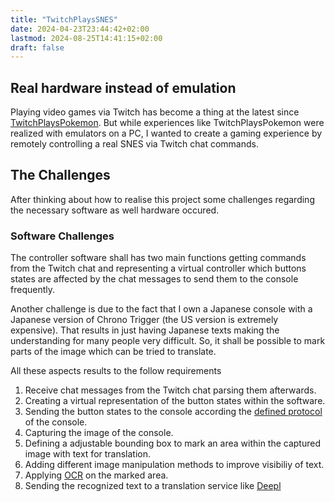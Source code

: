 ```yaml
---
title: "TwitchPlaysSNES"
date: 2024-04-23T23:44:42+02:00
lastmod: 2024-08-25T14:41:15+02:00
draft: false
---
```



## Real hardware instead of emulation

Playing video games via Twitch has become a thing at the latest since [TwitchPlaysPokemon](https://www.reddit.com/r/twitchplayspokemon/).
But while experiences like TwitchPlaysPokemon were realized with emulators on a PC, I wanted to create a gaming experience by remotely controlling a real SNES via Twitch chat commands.

## The Challenges

After thinking about how to realise this project some challenges regarding the necessary software as well hardware occured.

### Software Challenges
The controller software shall has two main functions getting commands from the Twitch chat and representing a virtual controller which buttons states are affected by the chat messages to send them to the console frequently. 

Another challenge is due to the fact that I own a Japanese console with a Japanese version of Chrono Trigger (the US version is extremely expensive). That results in just having Japanese texts making the understanding for many people very difficult. So, it shall be possible to mark parts of the image which can be tried to translate.

All these aspects results to the follow requirements

 
1. Receive chat messages from the Twitch chat parsing them afterwards.
1. Creating a virtual representation of the button states within the software.
1. Sending the button states to the console according the [defined protocol](https://gamefaqs.gamespot.com/snes/916396-super-nintendo/faqs/5395) of the console.
1. Capturing the image of the console.
1. Defining a adjustable bounding box to mark an area within the captured image with text for translation.
1. Adding different image manipulation methods to improve visibiliy of text.
1. Applying [OCR](https://en.wikipedia.org/wiki/Optical_character_recognition) on the marked area.
1. Sending the recognized text to a translation service like [Deepl](https://www.deepl.com/de/translator)